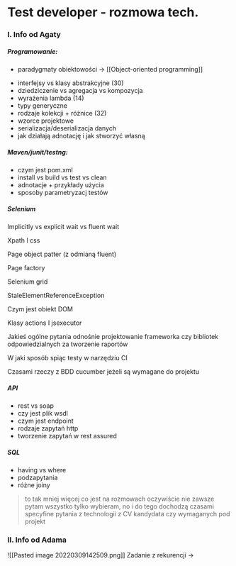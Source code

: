 # Test developer - rozmowa tech.

### I. Info od Agaty
##### Programowanie: 
* paradygmaty obiektowości -> [[Object-oriented programming]]
- interfejsy vs klasy abstrakcyjne (30) 
- dziedziczenie vs agregacja vs kompozycja 
- wyrażenia lambda (14) 
- typy generyczne 
- rodzaje kolekcji + różnice (32) 
- wzorce projektowe 
- serializacja/deserializacja danych 
- jak działają adnotację i jak stworzyć własną 
 
##### Maven/junit/testng: 
- czym jest pom.xml 
- install vs build vs test vs clean 
- adnotacje + przykłady użycia 
- sposoby parametryzacj testów 

##### Selenium 
Implicitly vs explicit wait vs fluent wait  

Xpath I css  

Page object patter (z odmianą fluent)  

Page factory  

Selenium grid  

StaleElementReferenceException  

Czym jest obiekt DOM  

Klasy actions I jsexecutor  

Jakieś ogólne pytania odnośnie projektowanie frameworka czy bibliotek odpowiedzialnych za tworzenie raportów  

W jaki sposób spiąc testy w narzędziu CI  

Czasami rzeczy z BDD cucumber jeżeli są wymagane do projektu  

##### API 
- rest vs soap 
- czy jest plik wsdl 
- czym jest endpoint 
- rodzaje zapytań http 
- tworzenie zapytań w rest assured 

##### SQL 
- having vs where 
- podzapytania 
- różne joiny 

> to tak mniej więcej co jest na rozmowach 
oczywiście nie zawsze pytam wszystko tylko wybieram, 
no i do tego dochodzą czasami specyfine pytania z technologii z CV kandydata czy wymaganych pod projekt

### II. Info od Adama
![[Pasted image 20220309142509.png]]
Zadanie z rekurencji -> 
